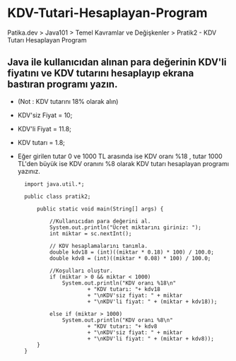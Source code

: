 # KDV-Tutari-Hesaplayan-Program
Patika.dev > Java101 > Temel Kavramlar ve Değişkenler > Pratik2 - KDV Tutarı Hesaplayan Program

## Java ile kullanıcıdan alınan para değerinin KDV'li fiyatını ve KDV tutarını hesaplayıp ekrana bastıran programı yazın. 
* (Not : KDV tutarını 18% olarak alın)
* KDV'siz Fiyat = 10; 
* KDV'li Fiyat = 11.8; 
* KDV tutarı = 1.8;
* Eğer girilen tutar 0 ve 1000 TL arasında ise KDV oranı %18 , tutar 1000 TL'den büyük ise KDV oranını %8 olarak KDV tutarı hesaplayan programı yazınız.

		
		import java.util.*;
		
		public class pratik2;
		
			public static void main(String[] args) {
		
				//Kullanıcıdan para değerini al.
				System.out.println("Ücret miktarını giriniz: ");
				int miktar = sc.nextInt();
		
				// KDV hesaplamalarını tanımla.
				double kdv18 = (int)((miktar * 0.18) * 100) / 100.0;
				double kdv8 = (int)((miktar * 0.08) * 100) / 100.0;
		
				//Koşulları oluştur.
				if (miktar > 0 && miktar < 1000)
					System.out.println("KDV oranı %18\n"
							+ "KDV tutarı: "+ kdv18
							+ "\nKDV'siz fiyat: " + miktar
							+ "\nKDV'li fiyat: " + (miktar + kdv18));

		  		else if (miktar > 1000)
					System.out.println("KDV oranı %8\n"
							+ "KDV tutarı: "+ kdv8
							+ "\nKDV'siz fiyat: " + miktar
					 		+ "\nKDV'li fiyat: " + (miktar + kdv8));
			}
		}
